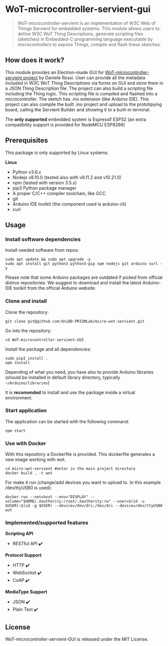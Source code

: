 # WoT-microcontroller-servient-gui

> WoT-microcontroller-servient is an implementation of W3C Web of Things Servient for embedded systems. This module allows users to: define W3C WoT Thing Descriptions, generate scripting files (sketches) in Embedded-C programming language executable by microcontrollers to expose Things, compile and flash these sketches.

## How does it work?

This module provides an Electron-made GUI for [WoT-microcontroller-servient project](https://github.com/UniBO-PRISMLab/WoT-microcontroller-servient) by Daniele Rossi. User can provide all the metadata included in W3C WoT Thing Descriptions via forms on GUI and store them in a JSON Thing Description file. 
The project can also build a scripting file including the Thing logic. This scripting file is compiled and flashed into a microcontroller.
The sketch has .ino extension (like Arduino IDE).
This project can also compile the built .ino project and upload to the prototipying board, calling the Servient Builder and showing it to a built-in terminal.

The **only supported** embedded system is Espressif ESP32 (an extra compatibility support is provided for NodeMCU ESP8266)

## Prerequisites
This package is only supported by Linux systems.

**Linux**
- Python v3.6.x
- Nodejs v8.10.0 (tested also with v9.11.2 and v10.21.0)
- npm (tested with version 3.5.x)
- pip3 Python package manager
- A proper C/C++ compiler toolchain, like GCC
- git
- Arduino IDE toolkit (the component used is arduino-cli)
- curl

## Usage

### Install software dependencies
Install needed software from repos:
```shell
sudo apt update && sudo apt upgrade -y
sudo apt install git python3 python3-pip npm nodejs git arduino curl -y
```
Please note that some Arduino packages are outdated if picked from official distros repositories.
We suggest to download and install the latest Arduino-IDE toolkit from the official Arduino website.

### Clone and install
Clone the repository:

```shell
git clone git@github.com:UniBO-PRISMLab/micro-wot-servient.git
```

Go into the repository:

```shell
cd WoT-microcontroller-servient-GUI
```
Install the package and all dependencies:

```shell
sudo pip3 install .
npm install
```

Depending of what you need, you have also to provide Arduino libraries (should be installed in default library directory, typically ```~/Arduino/libraries```)

It is **recomended** to install and use the package inside a virtual environment.

### Start application

The application can be started with the following command:

```shell
npm start
```

### Use with Docker 
With this repository a Dockerfile is provided. This dockerfile generates a new image working with wot.

```shell
cd micro-wot-servient #enter in the main project directory
docker build . -t wot 
```

For make it run (change/add devices you want to upload to. In this example /dev/ttyUSB0 is used):
```shell
docker run --net=host --env="DISPLAY" --volume="$HOME/.Xauthority:/root/.Xauthority:rw" --user=$(id -u $USER):$(id -g $USER) --device=/dev/dri:/dev/dri --device=/dev/ttyUSB0 wot
```

### Implemented/supported features

**Scripting API**

- RESTful API :heavy_check_mark:

**Protocol Support**

- HTTP :heavy_check_mark:
- WebSocket :heavy_check_mark:
- CoAP :heavy_check_mark:

**MediaType Support**

- JSON :heavy_check_mark: 
- Plain Text :heavy_check_mark: 

## License
WoT-microcontroller-servient-GUI is released under the MIT License.
